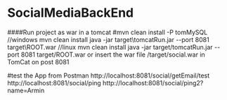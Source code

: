 # SocialMediaBackEnd

####Run project as war in a tomcat
#mvn clean install -P tomMySQL
    //windows
    mvn clean install
    java -jar target\tomcatRun.jar --port 8081 target\ROOT.war
    //linux
    mvn clean install
    java -jar target/tomcatRun.jar --port 8081 target/ROOT.war
or
    insert the war file /target/social.war in TomCat on post 8081

#test the App from Postman
    http://localhost:8081/social/getEmail/test
    http://localhost:8081/social/ping
    http://localhost:8081/social/ping2?name=Armin